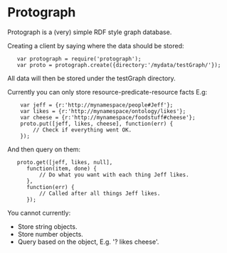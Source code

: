 # Protograph

Protograph is a (very) simple RDF style graph database.

Creating a client by saying where the data should be stored:
```
   var protograph = require('protograph');
   var proto = protograph.create({directory:'/mydata/testGraph/'});
```
All data will then be stored under the testGraph directory.


Currently you can only store resource-predicate-resource facts E.g:
```
    var jeff = {r:'http://mynamespace/people#Jeff'};
    var likes = {r:'http://mynamespace/ontology/likes'};
    var cheese = {r:'http://mynamespace/foodstuff#cheese'};
    proto.put([jeff, likes, cheese], function(err) {
        // Check if everything went OK.
    });
```

And then query on them:
```
   proto.get([jeff, likes, null],
      function(item, done) {
          // Do what you want with each thing Jeff likes.
      },
      function(err) {
          // Called after all things Jeff likes.
      });
```

You cannot currently:
 * Store string objects.
 * Store number objects.
 * Query based on the object, E.g. '? likes cheese'.
